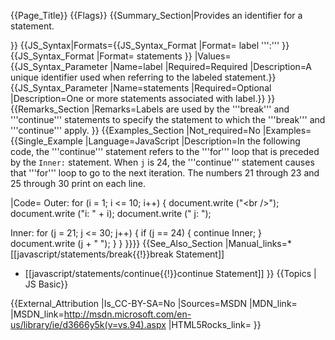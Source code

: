 {{Page_Title}}
{{Flags}}
{{Summary_Section|Provides an identifier for a statement.

}}
{{JS_Syntax|Formats={{JS_Syntax_Format
|Format= label ''':''' }}{{JS_Syntax_Format
|Format=     statements }}
|Values={{JS_Syntax_Parameter
|Name=label
|Required=Required
|Description=A unique identifier used when referring to the labeled statement.}}{{JS_Syntax_Parameter
|Name=statements
|Required=Optional
|Description=One or more statements associated with label.}}
}}
{{Remarks_Section
|Remarks=Labels are used by the '''break''' and '''continue''' statements to specify the statement to which the '''break''' and '''continue''' apply.
}}
{{Examples_Section
|Not_required=No
|Examples={{Single_Example
|Language=JavaScript
|Description=In the following code, the '''continue''' statement refers to the '''for''' loop that is preceded by the <code>Inner:</code> statement. When <code>j</code> is 24, the '''continue''' statement causes that '''for''' loop to go to the next iteration. The numbers 21 through 23 and 25 through 30 print on each line.

|Code= Outer:
 for (i = 1; i &lt;= 10; i++) {
    document.write ("&lt;br /&gt;");
    document.write ("i: " + i);
    document.write (" j: ");
    
 Inner:
    for (j = 21; j &lt;= 30; j++) {
       if (j == 24)
           {
           continue Inner;
       }
       document.write (j + " ");
   }
 }
}}}}
{{See_Also_Section
|Manual_links=* [[javascript/statements/break{{!}}break Statement]]
* [[javascript/statements/continue{{!}}continue Statement]]
}}
{{Topics | JS Basic}}

{{External_Attribution
|Is_CC-BY-SA=No
|Sources=MSDN
|MDN_link=
|MSDN_link=http://msdn.microsoft.com/en-us/library/ie/d3666y5k(v=vs.94).aspx
|HTML5Rocks_link=
}}